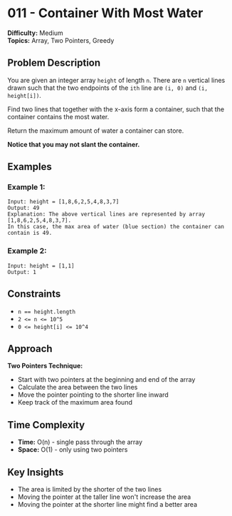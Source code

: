 # 011 - Container With Most Water

**Difficulty:** Medium  
**Topics:** Array, Two Pointers, Greedy

## Problem Description

You are given an integer array `height` of length `n`. There are `n` vertical lines drawn such that the two endpoints of the `ith` line are `(i, 0)` and `(i, height[i])`.

Find two lines that together with the x-axis form a container, such that the container contains the most water.

Return the maximum amount of water a container can store.

**Notice that you may not slant the container.**

## Examples

### Example 1:
```
Input: height = [1,8,6,2,5,4,8,3,7]
Output: 49
Explanation: The above vertical lines are represented by array [1,8,6,2,5,4,8,3,7]. 
In this case, the max area of water (blue section) the container can contain is 49.
```

### Example 2:
```
Input: height = [1,1]
Output: 1
```

## Constraints

- `n == height.length`
- `2 <= n <= 10^5`
- `0 <= height[i] <= 10^4`

## Approach

**Two Pointers Technique:**
- Start with two pointers at the beginning and end of the array
- Calculate the area between the two lines
- Move the pointer pointing to the shorter line inward
- Keep track of the maximum area found

## Time Complexity
- **Time:** O(n) - single pass through the array
- **Space:** O(1) - only using two pointers

## Key Insights
- The area is limited by the shorter of the two lines
- Moving the pointer at the taller line won't increase the area
- Moving the pointer at the shorter line might find a better area
